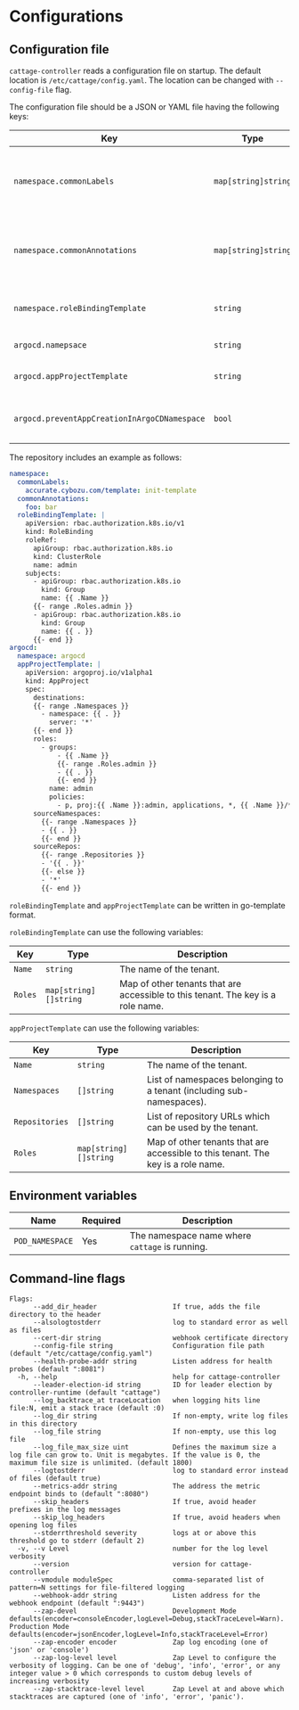 # Configurations

## Configuration file

`cattage-controller` reads a configuration file on startup. The default location is `/etc/cattage/config.yaml`.
The location can be changed with `--config-file` flag.

The configuration file should be a JSON or YAML file having the following keys:

| Key                                          | Type                | Description                                                                                                                                      |
|----------------------------------------------|---------------------|--------------------------------------------------------------------------------------------------------------------------------------------------|
| `namespace.commonLabels`                     | `map[string]string` | Labels to be added to all namespaces belonging to all tenants. This may be overridden by `rootNamespaces.labels` of a tenant resource.           |
| `namespace.commonAnnotations`                | `map[string]string` | Annotations to be added to all namespaces belonging to all tenants. This may be overridden by `rootNamespaces.annotations` of a tenant resource. |
| `namespace.roleBindingTemplate`              | `string`            | Template for RoleBinding resource that is created on all namespaces belonging to a tenant.                                                       |
| `argocd.namepsace`                           | `string`            | The name of namespace where Argo CD is running.                                                                                                  |
| `argocd.appProjectTemplate`                  | `string`            | Template for AppProject resources that is created for each tenant.                                                                               |
| `argocd.preventAppCreationInArgoCDNamespace` | `bool`              | If true, prevent creating applications in the Argo CD namespace. This is used to enable sharding.                                                |

The repository includes an example as follows:

```yaml
namespace:
  commonLabels:
    accurate.cybozu.com/template: init-template
  commonAnnotations:
    foo: bar
  roleBindingTemplate: |
    apiVersion: rbac.authorization.k8s.io/v1
    kind: RoleBinding
    roleRef:
      apiGroup: rbac.authorization.k8s.io
      kind: ClusterRole
      name: admin
    subjects:
      - apiGroup: rbac.authorization.k8s.io
        kind: Group
        name: {{ .Name }}
      {{- range .Roles.admin }}
      - apiGroup: rbac.authorization.k8s.io
        kind: Group
        name: {{ . }}
      {{- end }}
argocd:
  namespace: argocd
  appProjectTemplate: |
    apiVersion: argoproj.io/v1alpha1
    kind: AppProject
    spec:
      destinations:
      {{- range .Namespaces }}
        - namespace: {{ . }}
          server: '*'
      {{- end }}
      roles:
        - groups:
            - {{ .Name }}
            {{- range .Roles.admin }}
            - {{ . }}
            {{- end }}
          name: admin
          policies:
            - p, proj:{{ .Name }}:admin, applications, *, {{ .Name }}/*, allow
      sourceNamespaces:
        {{- range .Namespaces }}
        - {{ . }}
        {{- end }}
      sourceRepos:
        {{- range .Repositories }}
        - '{{ . }}'
        {{- else }}
        - '*'
        {{- end }}
```

`roleBindingTemplate` and `appProjectTemplate` can be written in go-template format.

`roleBindingTemplate` can use the following variables:

| Key     | Type                  | Description                                                                      |
|---------|-----------------------|----------------------------------------------------------------------------------|
| `Name`  | `string`              | The name of the tenant.                                                          |
| `Roles` | `map[string][]string` | Map of other tenants that are accessible to this tenant. The key is a role name. |

`appProjectTemplate` can use the following variables:

| Key            | Type                  | Description                                                                      |
|----------------|-----------------------|----------------------------------------------------------------------------------|
| `Name`         | `string`              | The name of the tenant.                                                          |
| `Namespaces`   | `[]string`            | List of namespaces belonging to a tenant (including sub-namespaces).             |
| `Repositories` | `[]string`            | List of repository URLs which can be used by the tenant.                         |
| `Roles`        | `map[string][]string` | Map of other tenants that are accessible to this tenant. The key is a role name. |

## Environment variables

| Name            | Required | Description                                    |
|-----------------|----------|------------------------------------------------|
| `POD_NAMESPACE` | Yes      | The namespace name where `cattage` is running. |

## Command-line flags

```
Flags:
      --add_dir_header                   If true, adds the file directory to the header
      --alsologtostderr                  log to standard error as well as files
      --cert-dir string                  webhook certificate directory
      --config-file string               Configuration file path (default "/etc/cattage/config.yaml")
      --health-probe-addr string         Listen address for health probes (default ":8081")
  -h, --help                             help for cattage-controller
      --leader-election-id string        ID for leader election by controller-runtime (default "cattage")
      --log_backtrace_at traceLocation   when logging hits line file:N, emit a stack trace (default :0)
      --log_dir string                   If non-empty, write log files in this directory
      --log_file string                  If non-empty, use this log file
      --log_file_max_size uint           Defines the maximum size a log file can grow to. Unit is megabytes. If the value is 0, the maximum file size is unlimited. (default 1800)
      --logtostderr                      log to standard error instead of files (default true)
      --metrics-addr string              The address the metric endpoint binds to (default ":8080")
      --skip_headers                     If true, avoid header prefixes in the log messages
      --skip_log_headers                 If true, avoid headers when opening log files
      --stderrthreshold severity         logs at or above this threshold go to stderr (default 2)
  -v, --v Level                          number for the log level verbosity
      --version                          version for cattage-controller
      --vmodule moduleSpec               comma-separated list of pattern=N settings for file-filtered logging
      --webhook-addr string              Listen address for the webhook endpoint (default ":9443")
      --zap-devel                        Development Mode defaults(encoder=consoleEncoder,logLevel=Debug,stackTraceLevel=Warn). Production Mode defaults(encoder=jsonEncoder,logLevel=Info,stackTraceLevel=Error)
      --zap-encoder encoder              Zap log encoding (one of 'json' or 'console')
      --zap-log-level level              Zap Level to configure the verbosity of logging. Can be one of 'debug', 'info', 'error', or any integer value > 0 which corresponds to custom debug levels of increasing verbosity
      --zap-stacktrace-level level       Zap Level at and above which stacktraces are captured (one of 'info', 'error', 'panic').
```
